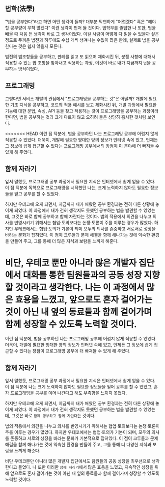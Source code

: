 ## 법학(法學)

"법을 공부한다"라고 하면 어떤 생각이 들까? 대부분 막연하게 "어렵겠다" 혹은 "해야 할 공부량이 무척 많겠다" 이런 생각이 먼저 들 것이다. 법학부를 졸업한 나 또한, 법을 배울 때 처음 든 생각이 바로 그 생각이었다. 이걸 사람이 어떻게 다 읽을 수 있을까 싶은 정도로 두꺼운 법전과 하루에도 수십 개씩 생겨나는 수없이 많은 판례, 실제로 법을 공부한다는 것은 쉽지 않을지 모른다.

법전의 법조항들을 공부하고, 판례를 읽고 또 읽으며 체화시킨 뒤, 분쟁 사항에 대해서 적용할 수 있는 법 조항을 찾아내고 적용하는 과정, 이것이 바로 내가 지금까지 `법`을 공부하는 방식이었다.

## 프로그래밍

그렇다면 서비스 개발의 관점에서 "프로그래밍을 공부하는 것"은 어떨까? 개발에 필요한 기초 지식을 공부하고, 코드의 적용 예시를 보고 체화시킨 뒤, 개발 과정에서 필요한 기능에 대한 문법, 속성, API 등을 찾고 적용하는 것이 프로그래밍을 공부하는 과정이라 한다면, 법을 공부하는 것과 크게 다르지 않고 오히려 둘은 상당히 흡사한 것처럼 보인다.

<<<<<<< HEAD
이런 점 덕분에, 법을 공부하던 나는 프로그래밍 공부에 어렵지 않게 적응할 수 있었다. 더욱이, 개발에 필요한 방대한 양의 정보가 인터넷 속에 있고, 언제든 그 정보에 쉽게 접근할 수 있다는 프로그래밍 공부에서의 장점이 이 분야에 더 빠져들 수 있게 해 주었다.

## 함께 자라기

앞서 말했듯, 프로그래밍 공부 과정에서 필요한 지식은 인터넷에서 쉽게 얻을 수 있다. 이 점 덕분에 독학으로 프로그래밍을 시작했던 나는, 크게 노력하지 않아도 필요한 정보들을 얻고 공부를 할 수 있었다.

하지만 우테코에 오게 되면서, 지금까지 내가 해왔던 공부 환경과는 전혀 다른 상황에 놓이게 되었다. 이 과정에서 내가 전혀 생각지도 못했던 공부하는 법을 발견할 수 있었는데, 그것은 바로 함께 공부하고 함께 자란다는 것이다. 법의 적용에서 의견을 나누고 의사를 반영시키기 위해서는 협업·토의보다는 논쟁·토론이 주를 이루는 경우가 많았다. 하지만 우테코에서는 협업·토의가 기본이 되며 모두의 의사를 존중하고 서로서로 성장을 바라는 문화가 잡혀있다. 이 점이 크루들과 문제 해결을 함께 해나가는 것에 익숙한 환경을 만들어 주고, 그를 통해 더 많은 지식과 보람을 느끼게 해준다.

# 비단, 우테코 뿐만 아니라 많은 개발자 집단에서 대화를 통한 팀원들과의 공동 성장 지향할 것이라고 생각한다. 나는 이 과정에서 많은 효용을 느꼈고, 앞으로도 혼자 걸어가는 것이 아닌 내 옆의 동료들과 함께 걸어가며 함께 성장할 수 있도록 노력할 것이다.

이런 점 덕분에, 법을 공부하던 나는 프로그래밍 공부에 어렵지 않게 적응할 수 있었다. 더욱이, 개발에 필요한 방대한 양의 정보가 인터넷 속에 있고, 언제든 그 정보에 쉽게 접근할 수 있다는 장점이 프로그래밍 공부에 더 빠져들 수 있게 해 주었다.

## 함께 자라기

앞서 말했듯, 프로그래밍 공부 과정에서 필요한 지식은 인터넷에서 쉽게 얻을 수 있다. 이 점 덕분에 나는 크게 노력하지 않아도 필요한 정보들을 얻어 공부를 할 수 있었고, 혼자 프로그래밍을 공부를 이어 나간다고 해도 부족함을 느끼지 못했다.

하지만 우테코에 오게 되면서, 지금까지 내가 해왔던 공부 환경과는 전혀 다른 상황에 놓이게 되었다. 이 과정에서 내가 전혀 생각지도 못했던 공부하는 법을 발견할 수 있었는데, 그것은 바로 `함께 공부하고 함께 자란다`는 것이다.

법의 적용에서 의견을 나누고 의사를 반영시키기 위해서는 협업·토의보다는 논쟁·토론이 주를 이루는 경우가 많았다. 하지만 우테코에서는 협업·토의가 기본이 되며, 모두의 의사를 존중하고 서로의 성장을 바라는 문화가 기본적으로 잡혀있다. 이 점이 크루들과 문제 해결을 함께 해나가는 것에 익숙한 환경을 만들어 주고, 그를 통해 더 다양한 지식과 보람을 느끼게 해준다.

비단 우테코뿐만 아니라 많은 개발자 집단에서도 팀원들의 공동 성장을 최우선으로 생각한다고 들었다. 나 또한 이러한 `함께 자라기`에서 많은 효용을 느꼈고, 지속적인 성장을 위해 앞으로도 혼자 걸어가는 것이 아닌 내 옆의 동료들과 함께 걸어가며 성장할 수 있도록 노력할 것이다.
